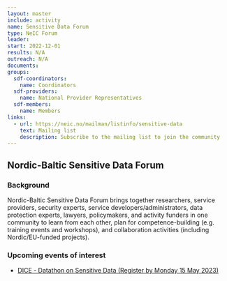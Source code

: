 ```yaml
---
layout: master
include: activity
name: Sensitive Data Forum
type: NeIC Forum
leader: 
start: 2022-12-01
results: N/A
outreach: N/A
documents:
groups:
  sdf-coordinators:
    name: Coordinators
  sdf-providers:
    name: National Provider Representatives
  sdf-members:
    name: Members
links:
  - url: https://neic.no/mailman/listinfo/sensitive-data
    text: Mailing list
    description: Subscribe to the mailing list to join the community
---
```


## Nordic-Baltic Sensitive Data Forum


### Background

Nordic-Baltic Sensitive Data Forum brings together researchers, service providers, security experts, service developers/administrators, data protection experts, lawyers, policymakers, and activity funders in one community to learn from each other, plan for competence-building (e.g. training events and workshops), and collaboration activities (including Nordic/EU-funded projects).

### Upcoming events of interest

* [DICE - Datathon on Sensitive Data (Register by Monday 15 May 2023)](https://www.dice-eosc.eu/index.php/news-events/events/dice-datathon-sensitive-data)
